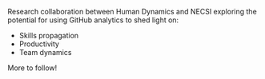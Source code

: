 Research collaboration between Human Dynamics and NECSI exploring the potential for using GitHub analytics to shed light on:

* Skills propagation
* Productivity
* Team dynamics

More to follow!
